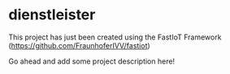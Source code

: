 # dienstleister

This project has just been created using the FastIoT Framework (https://github.com/FraunhoferIVV/fastiot)

Go ahead and add some project description here!